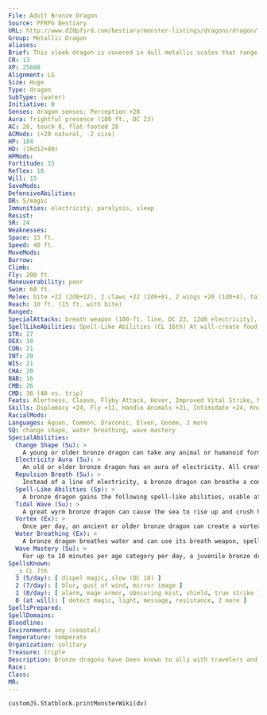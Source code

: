 ```yaml
---
File: Adult Bronze Dragon
Source: PFRPG Bestiary
URL: http://www.d20pfsrd.com/bestiary/monster-listings/dragons/dragon/-metallic-bronze/adult-bronze-dragon
Group: Metallic Dragon
aliases: 
Brief: This sleek dragon is covered in dull metallic scales that range in color from shining bronze to mottled blue.
CR: 13
XP: 25600
Alignment: LG
Size: Huge
Type: dragon
SubType: (water)
Initiative: 0
Senses: dragon senses; Perception +28
Aura: frightful presence (180 ft., DC 23)
AC: 28, touch 8, flat-footed 28
ACMods: (+20 natural, -2 size)
HP: 184
HD: (16d12+80)
HPMods: 
Fortitude: 15
Reflex: 10
Will: 15
SaveMods: 
DefensiveAbilities: 
DR: 5/magic
Immunities: electricity, paralysis, sleep
Resist: 
SR: 24
Weaknesses: 
Space: 15 ft.
Speed: 40 ft.
MoveMods: 
Burrow: 
Climb: 
Fly: 200 ft.
Maneuverability: poor
Swim: 60 ft.
Melee: bite +22 (2d8+12), 2 claws +22 (2d6+8), 2 wings +20 (1d8+4), tail slap +20 (2d6+12)
Reach: 10 ft. (15 ft. with bite)
Ranged: 
SpecialAttacks: breath weapon (100-ft. line, DC 23, 12d6 electricity), crush, repulsion breath
SpellLikeAbilities: Spell-Like Abilities (CL 16th) At will-create food and water, fog cloud, speak with animals
STR: 27
DEX: 10
CON: 21
INT: 20
WIS: 21
CHA: 20
BAB: 16
CMB: 26
CMD: 36 (40 vs. trip)
Feats: Alertness, Cleave, Flyby Attack, Hover, Improved Vital Strike, Multiattack, Power Attack, Vital Strike
Skills: Diplomacy +24, Fly +11, Handle Animals +21, Intimidate +24, Knowledge (arcana, geography) +24, Perception +28, Sense Motive +28, Spellcraft +24, Stealth +11, Swim +35
RacialMods: 
Languages: Aquan, Common, Draconic, Elven, Gnome, 2 more
SQ: change shape, water breathing, wave mastery
SpecialAbilities:
  Change Shape (Su): >
    A young or older bronze dragon can take any animal or humanoid form 3/day as if using polymorph.
  Electricity Aura (Su): >
    An old or older bronze dragon has an aura of electricity. All creatures within 5 feet take 1d6 points of electricity damage at the start of the dragon's turn. An ancient dragon's aura is 10 feet. A great wyrm's damage increases to 2d6. A bronze dragon can suppress this aura at will.
  Repulsion Breath (Su): >
    Instead of a line of electricity, a bronze dragon can breathe a cone of repulsion gas. Targets must make a Will save or be compelled to do nothing but move away from the dragon for 1d6 rounds plus 1 round per age category. This is a mind-affecting compulsion effect.
  Spell-Like Abilities (Sp): >
    A bronze dragon gains the following spell-like abilities, usable at will upon reaching the listed age category. Very young-speak with animals; Juvenile-create food and water; Adult-fog cloud; Old-detect thoughts; Ancient-control water; Great wyrm-control weather.
  Tidal Wave (Su): >
    A great wyrm bronze dragon can cause the sea to rise up and crush his enemies once per day as a standard action. This affects an area of coastline 120 feet in length and targets all creatures within 40 feet of the shore-treat the targets as if struck by an avalanche (Pathfinder RPG Core Rulebook 429). Treat all creatures as if they were in the bury zone. The save DC to halve this damage is equal to the dragon's breath weapon DC. Those who fail their saves take full damage and are drawn 60 feet off shore and deposited 20 feet under the surface on the round after the wave hits.
  Vortex (Ex): >
    Once per day, an ancient or older bronze dragon can create a vortex as a standard action, just like an elder water elemental (see page 127). A bronze dragon can maintain this vortex for 1 round per age category.
  Water Breathing (Ex): >
    A bronze dragon breathes water and can use its breath weapon, spells, and abilities underwater.
  Wave Mastery (Su): >
    For up to 10 minutes per age category per day, a juvenile bronze dragon, along with creatures or vessels within 50 feet, can move at twice its normal speed in water. Age Category S pecial Abilities C aster Level Wyrmling Immunity to electricity, - repulsion breath, water breathing Very young Speak with animals - Young Change shape 1st Juvenile Wave mastery, create food and water 3rd Young adult DR 5/magic, spell resistance 5th Adult frightful presence, fog cloud 7th Mature adult DR 10/magic 9th Old Electricity aura, detect thoughts 11th Very old DR 15/magic 13th Ancient Vortex, control water 15th Wyrm DR 20/magic 17th Great wyrm Tidal wave, control weather 19th
SpellsKnown:
  _: CL 7th
  3 (5/day): [ dispel magic, slow (DC 18) ]
  2 (7/day): [ blur, gust of wind, mirror image ]
  1 (8/day): [ alarm, mage armor, obscuring mist, shield, true strike ]
  0 (at will): [ detect magic, light, message, resistance, 2 more ]
SpellsPrepared: 
SpellDomains: 
Bloodline: 
Environment: any (coastal)
Temperature: temperate
Organization: solitary
Treasure: triple
Description: Bronze dragons have been known to ally with travelers and adventurers if the cause and reward is right and just.
Race: 
Class: 
MR: 
---
```

```dataviewjs
customJS.Statblock.printMonsterWiki(dv)
```
